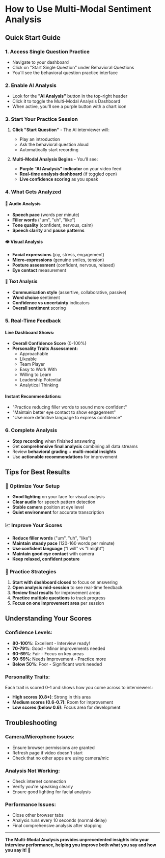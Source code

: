# How to Use Multi-Modal Sentiment Analysis

## Quick Start Guide

### 1. Access Single Question Practice
- Navigate to your dashboard
- Click on "Start Single Question" under Behavioral Questions
- You'll see the behavioral question practice interface

### 2. Enable AI Analysis
- Look for the **"AI Analysis"** button in the top-right header
- Click it to toggle the Multi-Modal Analysis Dashboard
- When active, you'll see a purple button with a chart icon

### 3. Start Your Practice Session
1. **Click "Start Question"** - The AI interviewer will:
   - Play an introduction
   - Ask the behavioral question aloud
   - Automatically start recording

2. **Multi-Modal Analysis Begins** - You'll see:
   - **Purple "AI Analysis" indicator** on your video feed
   - **Real-time analysis dashboard** (if toggled open)
   - **Live confidence scoring** as you speak

### 4. What Gets Analyzed

#### 🎤 **Audio Analysis**
- **Speech pace** (words per minute)
- **Filler words** ("um", "uh", "like")
- **Tone quality** (confident, nervous, calm)
- **Speech clarity** and **pause patterns**

#### 👁️ **Visual Analysis** 
- **Facial expressions** (joy, stress, engagement)
- **Micro-expressions** (genuine smiles, tension)
- **Posture assessment** (confident, nervous, relaxed)
- **Eye contact** measurement

#### 📝 **Text Analysis**
- **Communication style** (assertive, collaborative, passive)
- **Word choice** sentiment
- **Confidence vs uncertainty** indicators
- **Overall sentiment** scoring

### 5. Real-Time Feedback

#### **Live Dashboard Shows:**
- **Overall Confidence Score** (0-100%)
- **Personality Traits Assessment:**
  - Approachable
  - Likeable  
  - Team Player
  - Easy to Work With
  - Willing to Learn
  - Leadership Potential
  - Analytical Thinking

#### **Instant Recommendations:**
- "Practice reducing filler words to sound more confident"
- "Maintain better eye contact to show engagement"
- "Use more definitive language to express confidence"

### 6. Complete Analysis
- **Stop recording** when finished answering
- Get **comprehensive final analysis** combining all data streams
- Review **behavioral grading** + **multi-modal insights**
- Use **actionable recommendations** for improvement

## Tips for Best Results

### 🎯 **Optimize Your Setup**
- **Good lighting** on your face for visual analysis
- **Clear audio** for speech pattern detection
- **Stable camera** position at eye level
- **Quiet environment** for accurate transcription

### 📈 **Improve Your Scores**
- **Reduce filler words** ("um", "uh", "like")
- **Maintain steady pace** (120-160 words per minute)
- **Use confident language** ("I will" vs "I might")
- **Maintain good eye contact** with camera
- **Keep relaxed, confident posture**

### 🚀 **Practice Strategies**
1. **Start with dashboard closed** to focus on answering
2. **Open analysis mid-session** to see real-time feedback
3. **Review final results** for improvement areas
4. **Practice multiple questions** to track progress
5. **Focus on one improvement area** per session

## Understanding Your Scores

### **Confidence Levels:**
- **80-100%**: Excellent - Interview ready!
- **70-79%**: Good - Minor improvements needed
- **60-69%**: Fair - Focus on key areas
- **50-59%**: Needs Improvement - Practice more
- **Below 50%**: Poor - Significant work needed

### **Personality Traits:**
Each trait is scored 0-1 and shows how you come across to interviewers:
- **High scores (0.8+)**: Strong in this area
- **Medium scores (0.6-0.7)**: Room for improvement  
- **Low scores (below 0.6)**: Focus area for development

## Troubleshooting

### **Camera/Microphone Issues:**
- Ensure browser permissions are granted
- Refresh page if video doesn't start
- Check that no other apps are using camera/mic

### **Analysis Not Working:**
- Check internet connection
- Verify you're speaking clearly
- Ensure good lighting for facial analysis

### **Performance Issues:**
- Close other browser tabs
- Analysis runs every 10 seconds (normal delay)
- Final comprehensive analysis after stopping

---

**The Multi-Modal Analysis provides unprecedented insights into your interview performance, helping you improve both what you say and how you say it!** 🚀